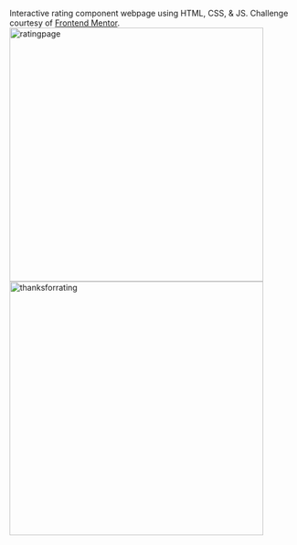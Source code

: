 Interactive rating component webpage using HTML, CSS, & JS. Challenge courtesy of [Frontend Mentor](https://www.frontendmentor.io/home).
<img src="https://github.com/user-attachments/assets/6e64cbc2-eb0d-4f7d-97f3-724ff961a185" alt="ratingpage" width="444">
<img src="https://github.com/user-attachments/assets/2255ca26-24ed-482f-b7de-7e8e1aca629c" alt="thanksforrating" width="444">
